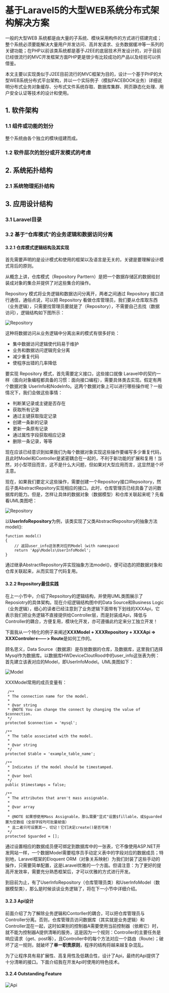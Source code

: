# 基于Laravel5的大型WEB系统分布式架构解决方案

一般的大型WEB 系统都是由大量的子系统、模块采用构件的方式进行搭建完成；整个系统必须要能解决大量用户并发访问、高并发请求、业务数据缓冲等一系列的关键功能；在PHP以前该类系统都是基于J2EE的底层技术开发设计的，对于目前已经很流行的MVC开发框架方面PHP更是很少有比较成功的产品以及经验可以供借鉴。

本文主要以实现类似于J2EE目前流行的MVC框架为目的，设计一个基于PHP的大型WEB系统分布式平台架构，并以一个实际例子（模拟FACEBOOK业务）详细说明分布式业务对象缓存、分布式文件系统存取、数据库集群、网页静态化处理、用户安全认证等技术的设计和使用。

## 1. 软件架构
### 1.1 组件或功能的划分
整个系统由各个独立的模块组建而成。
### 1.2	软件层次的划分或开发模式的考虑

## 2. 系统拓扑结构
### 2.1	系统物理拓扑结构

## 3. 应用设计结构
### 3.1	Laravel目录
### 3.2	基于“仓库模式”的业务逻辑和数据访问分离
#### 3.2.1 仓库模式逻辑结构及其实现

首先需要声明的是设计模式和使用的框架以及语言是无关的，关键是要理解设计模式背后的原则。

从概念上讲，仓库模式（Repository Parttern）是把一个数据存储区的数据给封装成对象的集合并提供了对这些集合的操作。

Repository 模式将业务逻辑和数据访问分离开，两者之间通过 Repository 接口进行通信，通俗点说，可以把 Repository 看做仓库管理员，我们要从仓库取东西（业务逻辑），只需要找管理员要就是了（Repository），不需要自己去找（数据访问），逻辑结构如下图所示：

![Repository](http://i.imgur.com/uGmoeFq.png)

这种将数据访问从业务逻辑中分离出来的模式有很多好处：

- 集中数据访问逻辑使代码易于维护
- 业务和数据访问逻辑完全分离
- 减少重复代码
- 使程序出错的几率降低


要实现 Repository 模式，首先需要定义接口，这些接口就像 Laravel中的契约一样（面向对象编程都具备的习惯：面向接口编程），需要具体类去实现。假定有两个数据对象 UserInfo和NodeInfo。这两个数据对象上可以进行哪些操作呢？一般情况下，我们会做这些事情：

- 判断某记录或主键是否存在
- 获取所有记录
- 通过主键获取指定记录
- 创建一条新的记录
- 更新一条原有记录
- 通过属性字段获取相应记录
- 删除一条记录，等等

现在应该已经意识到如果我们为每个数据对象实现这些操作要编写多少重复代码，且此时Model和Controller是紧密耦合在一起的，不利于新功能的扩展和复用！当然，对小型项目而言，这不是什么大问题，但如果对大型应用而言，这显然是个坏主意。

现在，如果我们要定义这些操作，需要创建一个Repository接口IRepsoitory，然后子类AbstractRepsitory实现相应的接口。此时，仓库管理员已经具备了访问数据库的能力。但是，怎样让具体的数据对象（数据模型）和仓库关联起来呢？先看看UML类图吧：

![Repository](http://i.imgur.com/CdDcd3S.png)

以**UserInfoRepository**为例，该类实现了父类AbstractRepository的抽象方法model():

    function model()
    {
		// 返回user_info这张表对应的Model（with namespace）
        return 'App\Models\UserInfoModel';
    }

通过继承AbstractRepository并实现抽象方法model()，便可动态的把数据对象和仓库关联起来，从而实现了代码复用。

#### 3.2.2 Repository最佳实践

在上一小节中，介绍了Repsoitory的逻辑结构，并使用UML类图展示了Reposiotry的具体架构。现在介绍逻辑结构图中的Data Source和Business Logic（业务逻辑），细心的读者已经注意到了业务逻辑下面带有下划线的XXXApi，它表示我们把业务逻辑不直接提供给Controller层，而是封装成Api，降低与Controller的耦合，方便复用，模块化开发，亦可遵循此约定来分工独立开发！

下面我从一个特化的例子来阐述**XXXModel + XXXRepository + XXXApi => XXXControler<---> Route**是如何工作的。

顾名思义，Data Source（数据源）是存放数据的仓库，及数据库，这里我们选择Mysql作为数据库。以数据库HWDeviceCloutRood中的user_info这张表为例：首先建立该表对应的Model，即UserInfoModel。UML类图如下：

![Model](http://i.imgur.com/4KLrorx.png)

XXXModel常用的成员变量有：

     /**
     * The connection name for the model.
     *
     * @var string
     * @NOTE You can change the connect by changing the value of $connection.
     */
    protected $connection = 'mysql';

    /**
     * The table associated with the model.
     *
     * @var string
     */
    protected $table = 'example_table_name';

    /**
     * Indicates if the model should be timestamped.
     *
     * @var bool
     */
    public $timestamps = false;

    /**
     * The attributes that aren't mass assignable.
     *
     * @var array
     *
     * @NOTE 如果想使用Mass Assignable，那么需要"显式"设置$fillable，或$guarded置为空数组（全部字段均可批量赋值）
     * 且二者只可设置其一，切记！它们决定create()是否可用！
     */
    protected $guarded = [];

通过设置相应的数据成员便可绑定到数据库中的一张表，它不像使用ASP.NET开发网站一样，一个数据Model需要程序员手动定义表中的字段对应的数据成员；特别地，Laravel框架的Eloquent ORM（对象关系映射）为我们封装了这些手动的操作，只需要简单配置，这是Laravel优雅的一个方面。但请注意：为了更好的提高开发效率，需要充分熟悉框架后，才可以优雅的方式进行开发。

到目前为止，有了UserInfoRepository（仓库管理员类）和UserInfoModel（数据模型类），那么是时候谈谈业务逻辑了，将在下一小节中详细介绍。

#### 3.2.3 Api设计

前面介绍了为了解除业务逻辑和Contorller的耦合，可以把仓库管理员与Controller分离。否则，仓库管理员访问数据库（其实就是业务逻辑）和Controller混在一起，这时如果别的控制器A需要使用当前控制器（依赖它）时，就不能为控制器A提供清晰的服务，这是因为一个规则：Controller的主要任务是响应请求（get、post等），且Controller中的每个方法对应一个路由（Route）；破坏了这一规则，就破坏了**单一职责原则**，程序的结构将越来越复杂混乱。

为了让程序具有易扩展性、高复用性及低耦合性，设计了Api，最终的Api提供了十分清晰的接口。下面介绍我在开发Api时使用的特色技术。




#### 3.2.4 Outstanding Feature

![Api](http://i.imgur.com/dfdpFwb.png)
